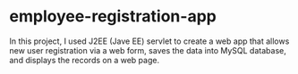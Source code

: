 # employee-registration-app
In this project, I used J2EE (Jave EE) servlet to create a web app that allows new user registration via a web form, saves the data into MySQL database, and displays the records on a web page.
